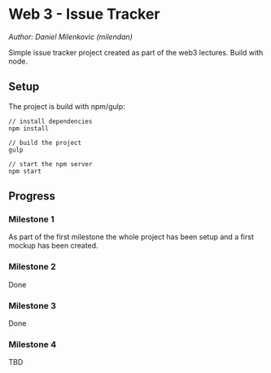 # Web 3 - Issue Tracker
*Author: Daniel Milenkovic (milendan)*

Simple issue tracker project created as part of the web3 lectures. 
Build with node.

## Setup 

The project is build with npm/gulp:
```shell
// install dependencies
npm install

// build the project 
gulp

// start the npm server
npm start
```

## Progress

### Milestone 1

As part of the first milestone the whole project has been setup and a first mockup has been created.

### Milestone 2

Done

### Milestone 3

Done

### Milestone 4

TBD
